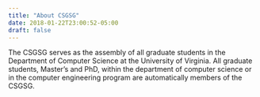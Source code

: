 ```yaml
---
title: "About CSGSG"
date: 2018-01-22T23:00:52-05:00
draft: false
---
```


The CSGSG serves as the assembly of all graduate students in the Department of Computer Science at the University of Virginia. All graduate students, Master’s and PhD, within the department of computer science or in the computer engineering program are automatically members of the CSGSG.
